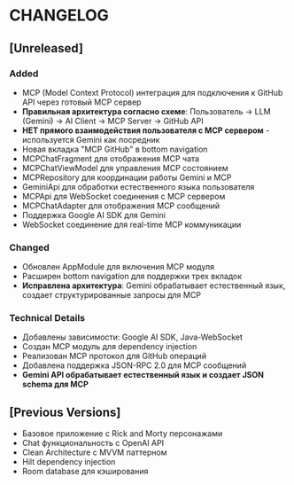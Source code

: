 # CHANGELOG

## [Unreleased]

### Added
- MCP (Model Context Protocol) интеграция для подключения к GitHub API через готовый MCP сервер
- **Правильная архитектура согласно схеме**: Пользователь → LLM (Gemini) → AI Client → MCP Server → GitHub API
- **НЕТ прямого взаимодействия пользователя с MCP сервером** - используется Gemini как посредник
- Новая вкладка "MCP GitHub" в bottom navigation
- MCPChatFragment для отображения MCP чата
- MCPChatViewModel для управления MCP состоянием
- MCPRepository для координации работы Gemini и MCP
- GeminiApi для обработки естественного языка пользователя
- MCPApi для WebSocket соединения с MCP сервером
- MCPChatAdapter для отображения MCP сообщений
- Поддержка Google AI SDK для Gemini
- WebSocket соединение для real-time MCP коммуникации

### Changed
- Обновлен AppModule для включения MCP модуля
- Расширен bottom navigation для поддержки трех вкладок
- **Исправлена архитектура**: Gemini обрабатывает естественный язык, создает структурированные запросы для MCP

### Technical Details
- Добавлены зависимости: Google AI SDK, Java-WebSocket
- Создан MCP модуль для dependency injection
- Реализован MCP протокол для GitHub операций
- Добавлена поддержка JSON-RPC 2.0 для MCP сообщений
- **Gemini API обрабатывает естественный язык и создает JSON schema для MCP**

## [Previous Versions]
- Базовое приложение с Rick and Morty персонажами
- Chat функциональность с OpenAI API
- Clean Architecture с MVVM паттерном
- Hilt dependency injection
- Room database для кэширования

